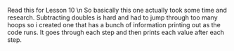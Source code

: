 Read this for Lesson 10 \n
So basically this one actually took some time and research. Subtracting doubles is hard and had to jump through too many hoops so i created one that has a bunch of information printing out as the code runs. It goes through each step and then prints each value after each step.
